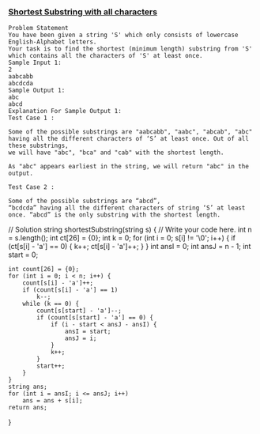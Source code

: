 ### [Shortest Substring with all characters](https://www.codingninjas.com/codestudio/guided-paths/data-structures-algorithms/content/118509/offering/1376559)
```
Problem Statement
You have been given a string 'S' which only consists of lowercase English-Alphabet letters. 
Your task is to find the shortest (minimum length) substring from 'S' which contains all the characters of 'S' at least once.
Sample Input 1:
2
aabcabb
abcdcda
Sample Output 1:
abc
abcd
Explanation For Sample Output 1:
Test Case 1 :

Some of the possible substrings are "aabcabb", "aabc", "abcab", "abc" 
having all the different characters of ‘S’ at least once. Out of all these substrings, 
we will have "abc", "bca" and "cab" with the shortest length. 

As "abc" appears earliest in the string, we will return "abc" in the output.

Test Case 2 :

Some of the possible substrings are “abcd”,
“bcdcda” having all the different characters of string ‘S’ at least once. “abcd” is the only substring with the shortest length. 

```
// Solution
string shortestSubstring(string s)
{
    // Write your code here.
    int n = s.length();
    int ct[26] = {0};
    int k = 0;
    for (int i = 0; s[i] != '\0'; i++) {
        if (ct[s[i] - 'a'] == 0) {
            k++;
            ct[s[i] - 'a']++;
        }
    }
    int ansI = 0;
    int ansJ = n - 1;
    int start = 0;
    
    int count[26] = {0};
    for (int i = 0; i < n; i++) {
        count[s[i] - 'a']++;
        if (count[s[i] - 'a'] == 1)
            k--;
        while (k == 0) {
            count[s[start] - 'a']--;
            if (count[s[start] - 'a'] == 0) {
                if (i - start < ansJ - ansI) {
                    ansI = start;
                    ansJ = i;
                } 
                k++;
            }
            start++;
        }
    }
	string ans;
    for (int i = ansI; i <= ansJ; i++)
        ans = ans + s[i];
    return ans;
}
```
